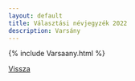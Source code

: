 ```yaml
---
layout: default
title: Választási névjegyzék 2022
description: Varsány
---
```


{% include Varsaany.html %}

[Vissza](./)